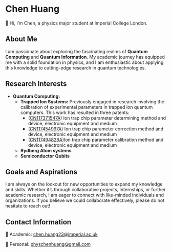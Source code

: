# Chen Huang
👋 Hi, I’m Chen, a physics major student at Imperial College London. 

## About Me
I am passionate about exploring the fascinating realms of **Quantum Computing** and **Quantum Information**. My academic journey has equipped me with a solid foundation in physics, and I am enthusiastic about applying this knowledge to cutting-edge research in quantum technologies.

## Research Interests
- **Quantum Computing:**
  - **Trapped Ion Systems:**  Previously engaged in research involving the calibration of experimental parameters in trapped ion quantum computers. This work has resulted in three patents:
      - ([CN117371547A](https://patents.google.com/patent/CN117371547A/en?oq=CN117371547A)) Ion trap chip parameter determining method and device, electronic equipment and medium
      - ([CN117454997A](https://patents.google.com/patent/CN117454997A/en?oq=CN117454997A)) Ion trap chip parameter correction method and device, electronic equipment and medium
      - ([CN117494829A](https://patents.google.com/patent/CN117494829A/en?oq=CN117494829A))Ion trap chip parameter calibration method and device, electronic equipment and medium
  - **Rydberg Atom systems**
  - **Semiconductor Qubits**

## Goals and Aspirations
I am always on the lookout for new opportunities to expand my knowledge and skills. Whether it’s through collaborative projects, internships, or further academic research, I am eager to connect with like-minded individuals and organizations. If you believe we could collaborate effectively, please do not hesitate to reach out!

## Contact Information
📮 Academic: [chen.huang23@imperial.ac.uk](mailto:chen.huang23@imperial.ac.uk)

📧 Personal: [physchenhuang@gmail.com](mailto:physchenhuang@gmail.com)
